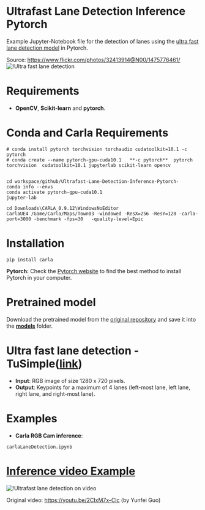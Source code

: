 # Ultrafast Lane Detection Inference Pytorch
Example Jupyter-Notebook file for the detection of lanes using the [ultra fast lane detection model](https://github.com/cfzd/Ultra-Fast-Lane-Detection) in Pytorch.


Source: https://www.flickr.com/photos/32413914@N00/1475776461/
![!Ultra fast lane detection](https://github.com/ibaiGorordo/Ultrafast-Lane-Detection-Inference-Pytorch-/blob/main/doc/img/detected%20lanes.jpg)

# Requirements

 * **OpenCV**, **Scikit-learn** and **pytorch**. 

# Conda and Carla Requirements
```
# conda install pytorch torchvision torchaudio cudatoolkit=10.1 -c pytorch
# conda create --name pytorch-gpu-cuda10.1   **-c pytorch**  pytorch torchvision  cudatoolkit=10.1 jupyterlab scikit-learn opencv


cd workspace/github/Ultrafast-Lane-Detection-Inference-Pytorch-
conda info --envs
conda activate pytorch-gpu-cuda10.1
jupyter-lab

cd Downloads\CARLA_0.9.12\WindowsNoEditor
CarlaUE4 /Game/Carla/Maps/Town03 -windowed -ResX=256 -ResY=128 -carla-port=3000 -benchmark -fps=30   -quality-level=Epic
```
 
# Installation
```
pip install carla
```
**Pytorch:** Check the [Pytorch website](https://pytorch.org/) to find the best method to install Pytorch in your computer.

# Pretrained model
Download the pretrained model from the [original repository](https://github.com/cfzd/Ultra-Fast-Lane-Detection) and save it into the **[models](https://github.com/ibaiGorordo/Ultrafast-Lane-Detection-Inference-Pytorch-/tree/main/models)** folder. 

# Ultra fast lane detection - TuSimple([link](https://github.com/cfzd/Ultra-Fast-Lane-Detection))

 * **Input**: RGB image of size 1280 x 720 pixels.
 * **Output**: Keypoints for a maximum of 4 lanes (left-most lane, left lane, right lane, and right-most lane).
 
# Examples

 * **Carla RGB Cam inference**:
 
```
carlaLaneDetection.ipynb 
```
 

 
 # [Inference video Example](https://youtu.be/0Owf6gef1Ew) 
 ![!Ultrafast lane detection on video](https://github.com/ibaiGorordo/Ultrafast-Lane-Detection-Inference-Pytorch-/blob/main/doc/img/laneDetection.gif)
 
 Original video: https://youtu.be/2CIxM7x-Clc (by Yunfei Guo)
 
